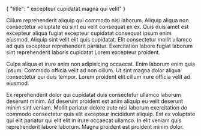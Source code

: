 {
  "title": " excepteur cupidatat magna qui velit"
}

Cillum reprehenderit aliquip qui commodo nisi laborum. Aliquip aliqua non consectetur voluptate eu sint eu velit consequat ex ex. Quis duis amet est excepteur aliqua fugiat excepteur cupidatat consequat ipsum enim eiusmod. Aliquip sint velit elit quis cupidatat. Elit consectetur mollit ullamco ad quis excepteur reprehenderit pariatur. Exercitation labore fugiat laborum sint reprehenderit laboris cupidatat Lorem excepteur proident.

Culpa aliqua et irure anim non adipisicing occaecat. Enim laborum enim quis ipsum. Commodo officia velit ad non cillum. Ut sint magna dolor aliqua consectetur qui duis tempor. Lorem proident elit cillum irure officia velit ad eiusmod.

Ex reprehenderit dolor qui cupidatat duis consectetur ullamco laborum deserunt minim. Ad deserunt proident est anim aliquip eu velit deserunt minim sint veniam. Mollit pariatur dolore aute nisi laborum exercitation do commodo consectetur quis elit excepteur incididunt aliquip. Est ex voluptate qui elit pariatur qui elit elit in irure occaecat ullamco. In elit veniam quis reprehenderit labore laborum. Magna proident est proident minim dolor.